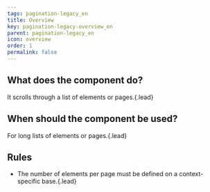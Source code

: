 ```yaml
---
tags: pagination-legacy_en
title: Overview
key: pagination-legacy-overview_en
parent: pagination-legacy_en
icon: overview
order: 1
permalink: false  
---
```


## What does the component do?
It scrolls through a list of elements or pages.{.lead}

## When should the component be used?
For long lists of elements or pages.{.lead}

## Rules
* The number of elements per page must be defined on a context-specific base.{.lead}

